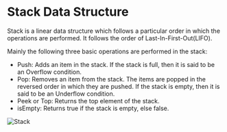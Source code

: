 # Stack Data Structure

Stack is a linear data structure which follows a particular order in which the operations are performed. It follows the order of Last-In-First-Out(LIFO).

Mainly the following three basic operations are performed in the stack:

- Push: Adds an item in the stack. If the stack is full, then it is said to be an Overflow condition.
- Pop: Removes an item from the stack. The items are popped in the reversed order in which they are pushed. If the stack is empty, then it is said to be an Underflow condition.
- Peek or Top: Returns the top element of the stack.
- isEmpty: Returns true if the stack is empty, else false.


![Stack](https://www.softwaretestinghelp.com/wp-content/qa/uploads/2019/06/pictorial-representation-of-stack.png)

